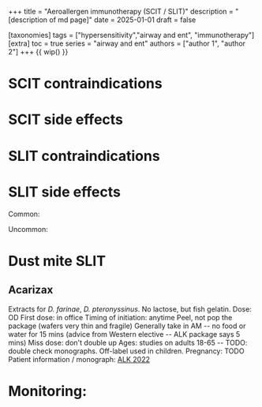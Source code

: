 +++
title = "Aeroallergen immunotherapy (SCIT / SLIT)"
description = "[description of md page]"
date = 2025-01-01
draft = false

[taxonomies]
tags = ["hypersensitivity","airway and ent", "immunotherapy"]
[extra]
toc = true
series = "airway and ent"
authors = ["author 1", "author 2"]
+++
{{ wip() }}

# SCIT contraindications

# SCIT side effects

# SLIT contraindications

# SLIT side effects

Common:

Uncommon:

# Dust mite SLIT

## Acarizax

Extracts for _D. farinae_, _D. pteronyssinus_. No lactose, but fish gelatin.
Dose: OD
First dose: in office
Timing of initiation: anytime
Peel, not pop the package (wafers very thin and fragile)
Generally take in AM -- no food or water for 15 mins (advice from Western elective -- ALK package says 5 mins)
Miss dose: don't double up
Ages: studies on adults 18-65 -- TODO: double check monographs. Off-label used in children.
Pregnancy: TODO
Patient information / monograph: [ALK 2022](/monographs/acarizax_2022_1.pdf)

# Monitoring:
